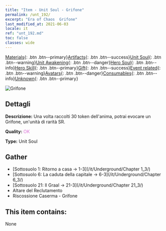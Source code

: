```yaml
---
title: "Item - Unit Soul - Grifone"
permalink: /unt_192/
excerpt: "Era of Chaos  Grifone"
last_modified_at: 2021-06-03
locale: it
ref: "unt_192.md"
toc: false
classes: wide
---
```

 [Materials](/ItemsIT/){: .btn .btn--primary}[Artifacts](/ItemsIT/Artifacts/){: .btn .btn--success}[Unit Soul](/ItemsIT/UnitSoul/){: .btn .btn--warning}[Unit Awakening](/ItemsIT/UnitAwakening/){: .btn .btn--danger}[Hero Soul](/ItemsIT/HeroSoul/){: .btn .btn--info}[Hero Skill](/ItemsIT/HeroSkill/){: .btn .btn--primary}[Gift](/ItemsIT/Gift/){: .btn .btn--success}[Event related](/ItemsIT/Events/){: .btn .btn--warning}[Avatars](/ItemsIT/Avatars/){: .btn .btn--danger}[Consumables](/ItemsIT/Consumables/){: .btn .btn--info}[Unknown](/ItemsIT/Unknown/){: .btn .btn--primary}

 ![Grifone](/images/u/ti_shijiu.jpg)

## Dettagli
 **Descrizione:** Una volta raccolti 30 token dell'anima, potrai evocare un Grifone, un'unità di rarità SR.

 **Quality:** <span style="color: #DA70D6">OK</span>

 **Type:** Unit Soul

## Gather

*    [Sottosuolo 1: Ritorno a casa -> 1-3](/it/Underground/Chapter 1_3/) 
*    [Sottosuolo 6: La caduta della capitale -> 6-3](/it/Underground/Chapter 6_3/) 
*    [Sottosuolo 21: Il Graal -> 21-3](/it/Underground/Chapter 21_3/) 
*    Altare del Reclutamento 
*    Riscossione Caserma - Grifone 

## This item contains:

  None

